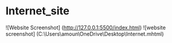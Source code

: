 # Internet_site
![Website Screenshot] (http://127.0.0.1:5500/index.html)
![website screenshot] (C:\Users\amoun\OneDrive\Desktop\Internet.mhtml)
